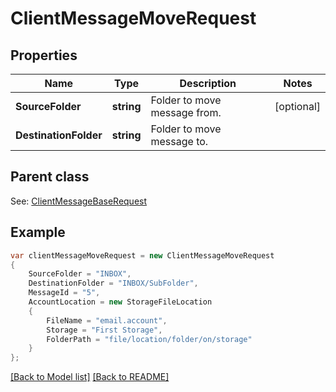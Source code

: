 # ClientMessageMoveRequest
## Properties
Name | Type | Description | Notes
------------ | ------------- | ------------- | -------------
**SourceFolder** | **string** | Folder to move message from.              | [optional] 
**DestinationFolder** | **string** | Folder to move message to.              | 

## Parent class

See: [ClientMessageBaseRequest](ClientMessageBaseRequest.md)

## Example
```csharp
var clientMessageMoveRequest = new ClientMessageMoveRequest
{
    SourceFolder = "INBOX",
    DestinationFolder = "INBOX/SubFolder",
    MessageId = "5",
    AccountLocation = new StorageFileLocation
    {
        FileName = "email.account",
        Storage = "First Storage",
        FolderPath = "file/location/folder/on/storage"
    }
};
```

[[Back to Model list]](Models.md) [[Back to README]](README.md)

